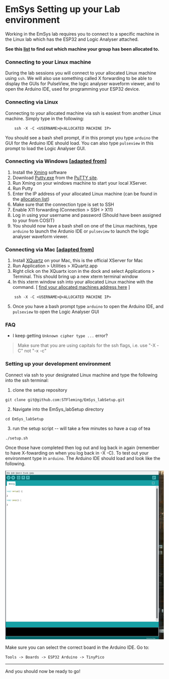 # EmSys Setting up your Lab environment 

Working in the EmSys lab requires you to connect to a specific machine in the Linux lab which has the ESP32 and Logic Analyser attached. 


__See this [list](https://github.com/STFleming/EmSys_labSetup/tree/main/allocations) to find out which machine your group has been allocated to.__ 

### Connecting to your Linux machine

During the lab sessions you will connect to your allocated Linux machine using ```ssh```. We will also use something called X forwarding to be able to display the GUIs for PulseView, the logic analyser waveform viewer, and to open the Arduino IDE, used for programming your ESP32 device. 

### Connecting via Linux
Connecting to your allocated machine via ssh is easiest from another Linux machine. Simply type in the following:

``` 
    ssh -X -C <USERNAME>@<ALLOCATED MACHINE IP>
```

You should see a bash shell prompt, if in this prompt you type ```arduino``` the GUI for the Arduino IDE should load. You can also type ```pulseview``` in this prompt to load the Logic Analyser GUI.

### Connecting via Windows [[adapted from](https://uisapp2.iu.edu/confluence-prd/pages/viewpage.action?pageId=280461906)]
1. Install the [Xming](http://sourceforge.net/projects/xming/) software
2. Download [Putty.exe](http://the.earth.li/~sgtatham/putty/latest/x86/putty.exe) from the [PuTTY site](http://www.chiark.greenend.org.uk/~sgtatham/putty/).
3. Run Xming on your windows machine to start your local XServer.
4. Run Putty
5. Enter the IP address of your allocated Linux machine (can be found in the [allocation list](https://github.com/STFleming/EmSys_labSetup/tree/main/allocations))
6. Make sure that the connection type is set to SSH
7. Enable X11 forwarding (Connection > SSH > X11)
8. Log in using your username and password (Should have been assigned to your from COSIT)
9. You should now have a bash shell on one of the Linux machines, type ```arduino``` to launch the Ardunio IDE or ```pulseview``` to launch the logic analyser waveform viewer.

### Connecting via Mac [[adapted from](https://uisapp2.iu.edu/confluence-prd/pages/viewpage.action?pageId=280461906)]
1. Install [XQuartz](http://xquartz.macosforge.org/) on your Mac, this is the official XServer for Mac
2. Run Application > Utilities > XQuartz.app
3. Right click on the XQuartx icon in the dock and select Applications > Terminal. This should bring up a new xterm terminal window
4. In this xterm window ssh into your allocated Linux machine with the command. [ [find your allocated machines address here](https://github.com/STFleming/EmSys_labSetup/tree/main/allocations) ] 
``` 
    ssh -X -C <USERNAME>@<ALLOCATED MACHINE IP>
```
5. Once you have a bash prompt type ```arduino``` to open the Arduino IDE, and ```pulseview``` to open the Logic Analyser GUI

### FAQ
* I keep getting ``Unknown cipher type ...`` error? 
> Make sure that you are using capitals for the ssh flags, i.e. use "-X -C" not "-x -c"

### Setting up your development environment

Connect via ssh to your designated Linux machine and type the following into the ssh terminal:
1. clone the setup repository
```
git clone git@github.com:STFleming/EmSys_labSetup.git
```
2. Navigate into the EmSys_labSetup directory
```
cd EmSys_labSetup
```
3. run the setup script -- will take a few minutes so have a cup of tea
```
./setup.sh
```

Once those have completed then log out and log back in again (remember to have X-fowarding on when you log back in -X -C). To test out your environment type in ```arduino```. The Arduino IDE should load and look like the following.

![](imgs/1.png)

Make sure you can select the correct board in the Arduino IDE. Go to:

```
Tools -> Boards -> ESP32 Arduino -> TinyPico
```

-----------------------------------------

And you should now be ready to go!
